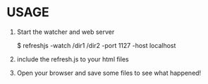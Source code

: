 # USAGE


1. Start the watcher and web server

    $ refreshjs -watch /dir1 /dir2 -port 1127 -host localhost


2. include the refresh.js to your html files

    <script type='text/javascript' defer='true' src='http://localhost:1127/refresh.js'></script>


3. Open your browser and save some files to see what happened!